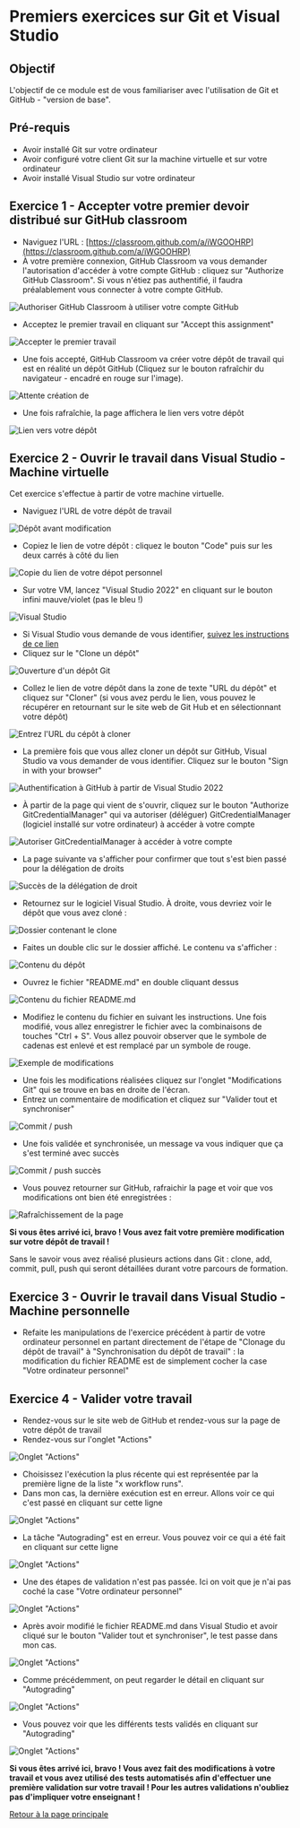 # Premiers exercices sur Git et Visual Studio

## Objectif

L'objectif de ce module est de vous familiariser avec l'utilisation de Git et GitHub - "version de base".

## Pré-requis

- Avoir installé Git sur votre ordinateur
- Avoir configuré votre client Git sur la machine virtuelle et sur votre ordinateur
- Avoir installé Visual Studio sur votre ordinateur

## Exercice 1 - Accepter votre premier devoir distribué sur GitHub classroom

- Naviguez l'URL : [https://classroom.github.com/a/iWGOOHRP](https://classroom.github.com/a/iWGOOHRP)
- À votre première connexion, GitHub Classroom va vous demander l'autorisation d'accéder à votre compte GitHub : cliquez sur "Authorize GitHub Classroom". Si vous n'étiez pas authentifié, il faudra préalablement vous connecter à votre compte GitHub.

![Authoriser GitHub Classroom à utiliser votre compte GitHub](img/autoriser_auth_github_githubclassroom.png)

- Acceptez le premier travail en cliquant sur "Accept this assignment"

![Accepter le premier travail](img/accepter_premier_travail.png)

- Une fois accepté, GitHub Classroom va créer votre dépôt de travail qui est en réalité un dépôt GitHub (Cliquez sur le bouton rafraîchir du navigateur - encadré en rouge sur l'image).

![Attente création de ](img/attente_creation_depot.png)

- Une fois rafraîchie, la page affichera le lien vers votre dépôt

![Lien vers votre dépôt](img/attente_depot_cree.png)

## Exercice 2 - Ouvrir le travail dans Visual Studio - Machine virtuelle

Cet exercice s'effectue à partir de votre machine virtuelle.

- Naviguez l'URL de votre dépôt de travail

![Dépôt avant modification](img/github_depot_etudiant_avant_modification.png)

- Copiez le lien de votre dépôt : cliquez le bouton "Code" puis sur les deux carrés à côté du lien

![Copie du lien de votre dépot personnel](./img/adresse_depot.png)

- Sur votre VM, lancez "Visual Studio 2022" en cliquant sur le bouton infini mauve/violet (pas le bleu !)

![Visual Studio](./img/icon_VS2022.png)

- Si Visual Studio vous demande de vous identifier, [suivez les instructions de ce lien](CONNEXTION_VS.md)
- Cliquez sur le "Clone un dépôt"

![Ouverture d'un dépôt Git](img/vs_clone_depot_01.png)

- Collez le lien de votre dépôt dans la zone de texte "URL du dépôt" et cliquez sur "Cloner" (si vous avez perdu le lien, vous pouvez le récupérer en retournant sur le site web de Git Hub et en sélectionnant votre dépôt)

![Entrez l'URL du cépôt à cloner](img/vs_clone_travail1.png)

- La première fois que vous allez cloner un dépôt sur GitHub, Visual Studio va vous demander de vous identifier. Cliquez sur le bouton "Sign in with your browser"

![Authentification à GitHub à partir de Visual Studio 2022](img/vs_clone_travail1_authentification.png)

- À partir de la page qui vient de s'ouvrir, cliquez sur le bouton "Authorize GitCredentialManager" qui va autoriser (déléguer) GitCredentialManager (logiciel installé sur votre ordinateur) à accéder à votre compte

![Autoriser GitCredentialManager à accéder à votre compte](img/vs_clone_travail1_authentification_autorisation.png)

- La page suivante va s'afficher pour confirmer que tout s'est bien passé pour la délégation de droits

![Succès de la délégation de droit](img/vs_clone_travail1_authentification_autorisation_succes.png)

- Retournez sur le logiciel Visual Studio. À droite, vous devriez voir le dépôt que vous avez cloné :

![Dossier contenant le clone](img/vs_clone_travail1_ouverture_dossier_racine.png)

- Faites un double clic sur le dossier affiché. Le contenu va s'afficher :

![Contenu du dépôt](img/vs_premier_exercice_avant_modifications_explorateur_solution.png)

- Ouvrez le fichier "README.md" en double cliquant dessus

![Contenu du fichier README.md](img/vs_premier_exercice_avant_modifications.png)

- Modifiez le contenu du fichier en suivant les instructions. Une fois modifié, vous allez enregistrer le fichier avec la combinaisons de touches "Ctrl + S". Vous allez pouvoir observer que le symbole de cadenas est enlevé et est remplacé par un symbole de rouge.

![Exemple de modifications](img/vs_premier_exercice_apres_modifications_plus_explorateur_solution.png)

- Une fois les modifications réalisées cliquez sur l'onglet "Modifications Git" qui se trouve en bas en droite de l'écran.
- Entrez un commentaire de modification et cliquez sur "Valider tout et synchroniser"

![Commit / push](img/vs_premier_exercice_commit_pull_push.png)

- Une fois validée et synchronisée, un message va vous indiquer que ça s'est terminé avec succès

![Commit / push succès](img/vs_premier_exercice_commit_pull_push_apres.png)

- Vous pouvez retourner sur GitHub, rafraichir la page et voir que vos modifications ont bien été enregistrées :

![Rafraîchissement de la page](img/github_depot_etudiant_apres_modification.png)

**Si vous êtes arrivé ici, bravo ! Vous avez fait votre première modification sur votre dépôt de travail !**

Sans le savoir vous avez réalisé plusieurs actions dans Git : clone, add, commit, pull, push qui seront détaillées durant votre parcours de formation.

## Exercice 3 - Ouvrir le travail dans Visual Studio - Machine personnelle

- Refaite les manipulations de l'exercice précédent à partir de votre ordinateur personnel en partant directement de l'étape de "Clonage du dépôt de travail" à "Synchronisation du dépôt de travail" : la modification du fichier README est de simplement cocher la case "Votre ordinateur personnel"

## Exercice 4 - Valider votre travail

- Rendez-vous sur le site web de GitHub et rendez-vous sur la page de votre dépôt de travail
- Rendez-vous sur l'onglet "Actions"

![Onglet "Actions"](img/github_validation_reussite_01.png)

- Choisissez l'exécution la plus récente qui est représentée par la première ligne de la liste "x workflow runs". 
- Dans mon cas, la dernière exécution est en erreur. Allons voir ce qui c'est passé en cliquant sur cette ligne

![Onglet "Actions"](img/github_validation_reussite_02.png)

- La tâche "Autograding" est en erreur. Vous pouvez voir ce qui a été fait en cliquant sur cette ligne

![Onglet "Actions"](img/github_validation_reussite_03.png)

- Une des étapes de validation n'est pas passée. Ici on voit que je n'ai pas coché la case "Votre ordinateur personnel"

![Onglet "Actions"](img/github_validation_reussite_04.png)

- Après avoir modifié le fichier README.md dans Visual Studio et avoir cliqué sur le bouton "Valider tout et synchroniser", le test passe dans mon cas.

![Onglet "Actions"](img/github_validation_reussite_05.png)

- Comme précédemment, on peut regarder le détail en cliquant sur "Autograding"

![Onglet "Actions"](img/github_validation_reussite_06.png)

- Vous pouvez voir que les différents tests validés en cliquant sur "Autograding"

![Onglet "Actions"](img/github_validation_reussite_07.png)

**Si vous êtes arrivé ici, bravo ! Vous avez fait des modifications à votre travail et vous avez utilisé des tests automatisés afin d'effectuer une première validation sur votre travail ! Pour les autres validations n'oubliez pas d'impliquer votre enseignant !**

[Retour à la page principale](README.md)
